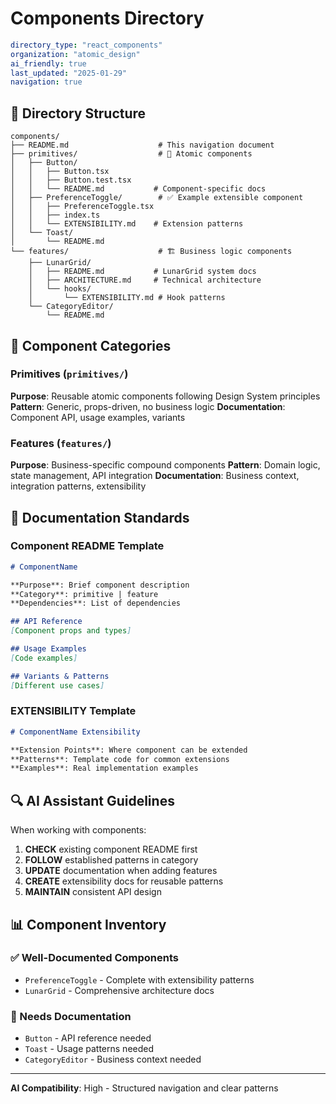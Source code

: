 # Components Directory

```yaml
directory_type: "react_components"
organization: "atomic_design"
ai_friendly: true
last_updated: "2025-01-29"
navigation: true
```

## 📁 Directory Structure

```
components/
├── README.md                    # This navigation document
├── primitives/                  # 🧱 Atomic components
│   ├── Button/
│   │   ├── Button.tsx
│   │   ├── Button.test.tsx
│   │   └── README.md           # Component-specific docs
│   ├── PreferenceToggle/        # ✅ Example extensible component
│   │   ├── PreferenceToggle.tsx
│   │   ├── index.ts
│   │   └── EXTENSIBILITY.md    # Extension patterns
│   └── Toast/
│       └── README.md
└── features/                    # 🏗️ Business logic components
    ├── LunarGrid/
    │   ├── README.md           # LunarGrid system docs
    │   ├── ARCHITECTURE.md     # Technical architecture
    │   └── hooks/
    │       └── EXTENSIBILITY.md # Hook patterns
    └── CategoryEditor/
        └── README.md
```

## 🎯 Component Categories

### Primitives (`primitives/`)
**Purpose**: Reusable atomic components following Design System principles
**Pattern**: Generic, props-driven, no business logic
**Documentation**: Component API, usage examples, variants

### Features (`features/`)  
**Purpose**: Business-specific compound components
**Pattern**: Domain logic, state management, API integration
**Documentation**: Business context, integration patterns, extensibility

## 📐 Documentation Standards

### Component README Template
```markdown
# ComponentName

**Purpose**: Brief component description
**Category**: primitive | feature
**Dependencies**: List of dependencies

## API Reference
[Component props and types]

## Usage Examples
[Code examples]

## Variants & Patterns
[Different use cases]
```

### EXTENSIBILITY Template
```markdown
# ComponentName Extensibility

**Extension Points**: Where component can be extended
**Patterns**: Template code for common extensions
**Examples**: Real implementation examples
```

## 🔍 AI Assistant Guidelines

When working with components:

1. **CHECK** existing component README first
2. **FOLLOW** established patterns in category
3. **UPDATE** documentation when adding features
4. **CREATE** extensibility docs for reusable patterns
5. **MAINTAIN** consistent API design

## 📊 Component Inventory

### ✅ Well-Documented Components
- `PreferenceToggle` - Complete with extensibility patterns
- `LunarGrid` - Comprehensive architecture docs

### 🔄 Needs Documentation
- `Button` - API reference needed
- `Toast` - Usage patterns needed
- `CategoryEditor` - Business context needed

---

**AI Compatibility**: High - Structured navigation and clear patterns 